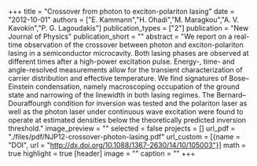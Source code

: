 +++
title = "Crossover from photon to exciton-polariton lasing"
date = "2012-10-01"
authors = ["E. Kammann","H. Ohadi","M. Maragkou","A. V. Kavokin","P. G. Lagoudakis"]
publication_types = ["2"]
publication = "New Journal of Physics"
publication_short = ""
abstract = "We report on a real-time observation of the crossover between photon and exciton-polariton lasing in a semiconductor microcavity. Both lasing phases are observed at different times after a high-power excitation pulse. Energy-, time- and angle-resolved measurements allow for the transient characterization of carrier distribution and effective temperature. We find signatures of Bose–Einstein condensation, namely macroscoping occupation of the ground state and narrowing of the linewidth in both lasing regimes. The Bernard–Douraffourgh condition for inversion was tested and the polariton laser as well as the photon laser under continuous wave excitation were found to operate at estimated densities below the theoretically predicted inversion threshold."
image_preview = ""
selected = false
projects = []
url_pdf = "./files/pdf/NJP12-crossover-photon-lasing.pdf"
url_custom = [{name = "DOI", url = "http://dx.doi.org/10.1088/1367-2630/14/10/105003"}]
math = true
highlight = true
[header]
image = ""
caption = ""
+++
